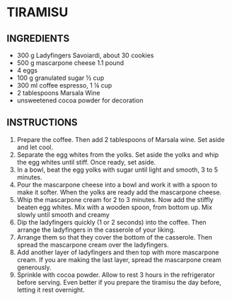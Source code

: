 # TIRAMISU

## INGREDIENTS
* 300 g Ladyfingers Savoiardi, about 30 cookies
* 500 g mascarpone cheese 1.1 pound
* 4 eggs
* 100 g granulated sugar ½ cup
* 300 ml coffee espresso, 1 ¼ cup
* 2 tablespoons Marsala Wine
* unsweetened cocoa powder for decoration

  
## INSTRUCTIONS
1) Prepare the coffee. Then add 2 tablespoons of Marsala wine. Set aside and let cool.
2) Separate the egg whites from the yolks. Set aside the yolks and whip the egg whites until stiff. Once ready, set aside.
3) In a bowl, beat the egg yolks with sugar until light and smooth, 3 to 5 minutes.
4) Pour the mascarpone cheese into a bowl and work it with a spoon to make it softer. When the yolks are ready add the mascarpone cheese.
5) Whip the mascarpone cream for 2 to 3 minutes. Now add the stiffly beaten egg whites. Mix with a wooden spoon, from bottom up. Mix slowly until smooth and creamy
6) Dip the ladyfingers quickly (1 or 2 seconds) into the coffee. Then arrange the ladyfingers in the casserole of your liking.
7) Arrange them so that they cover the bottom of the casserole. Then spread the mascarpone cream over the ladyfingers.
8) Add another layer of ladyfingers and then top with more mascarpone cream. If you are making the last layer, spread the mascarpone cream generously.
9) Sprinkle with cocoa powder. Allow to rest 3 hours in the refrigerator before serving. Even better if you prepare the tiramisu the day before, letting it rest overnight.
